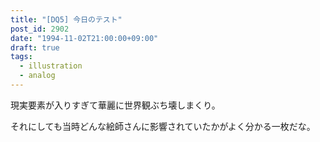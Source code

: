 ```yaml
---
title: "[DQ5] 今日のテスト"
post_id: 2902
date: "1994-11-02T21:00:00+09:00"
draft: true
tags:
  - illustration
  - analog
---
```



現実要素が入りすぎて華麗に世界観ぶち壊しまくり。

それにしても当時どんな絵師さんに影響されていたかがよく分かる一枚だな。
